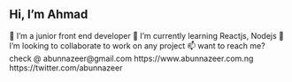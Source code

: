 <h2>Hi, I’m Ahmad</h2>
👀 I’m a junior front end developer
🌱 I’m currently learning Reactjs, Nodejs
💞️ I’m looking to collaborate to work on any project
📫 want to reach me? check @ abunnazeer@gmail.com
https://www.abunnazeer.com.ng
https://twitter.com/abunnazeer
